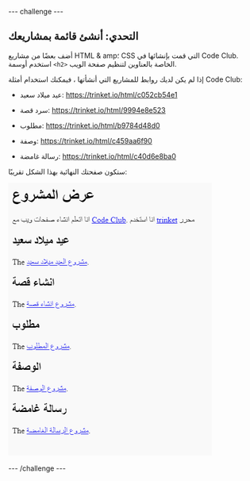 --- challenge ---

## التحدي: أنشئ قائمة بمشاريعك

أضف بعضًا من مشاريع HTML & amp؛ CSS التي قمت بإنشائها في Code Club. استخدم أوسمة `<h2>` الخاصة بالعناوين لتنظيم صفحة الويب.

إذا لم يكن لديك روابط للمشاريع التي أنشأتها ، فيمكنك استخدام أمثلة Code Club:

+ عيد ميلاد سعيد: <https://trinket.io/html/c052cb54e1>

+ سرد قصة: <https://trinket.io/html/9994e8e523>

+ مطلوب: <https://trinket.io/html/b9784d48d0>

+ وصفة: <https://trinket.io/html/c459aa6f90>

+ رسالة غامضة: <https://trinket.io/html/c40d6e8ba0>

ستكون صفحتك النهائية بهذا الشكل تقريبًا:

![لقطة الشاشة](images/showcase-h2-projects.png)

--- /challenge ---